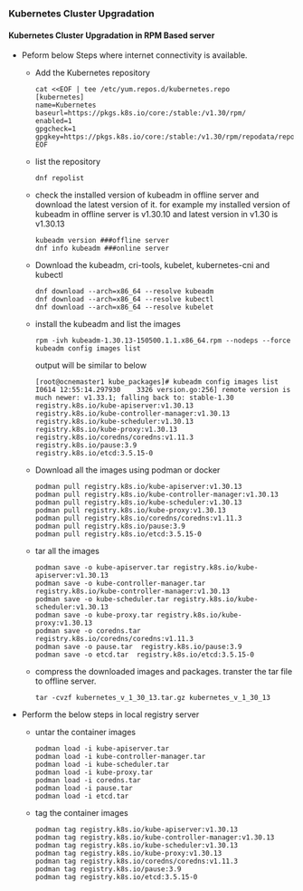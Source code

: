 ### Kubernetes Cluster Upgradation
#### Kubernetes Cluster Upgradation in RPM Based server

- Peform below Steps where internet connectivity is available.
  
  - Add the Kubernetes repository
    ```
    cat <<EOF | tee /etc/yum.repos.d/kubernetes.repo
    [kubernetes]
    name=Kubernetes
    baseurl=https://pkgs.k8s.io/core:/stable:/v1.30/rpm/
    enabled=1
    gpgcheck=1
    gpgkey=https://pkgs.k8s.io/core:/stable:/v1.30/rpm/repodata/repomd.xml.key
    EOF
    ```
  - list the repository
    
    ```
    dnf repolist
    ```
  - check the installed version of kubeadm in offline server and download the latest version of it. for example my installed version of kubeadm in offline server is v1.30.10 and latest version in v1.30 is v1.30.13
    
    ```
    kubeadm version ###offline server
    dnf info kubeadm ###online server
    ```
  - Download the kubeadm, cri-tools, kubelet, kubernetes-cni and kubectl
    
    ```
    dnf download --arch=x86_64 --resolve kubeadm
    dnf download --arch=x86_64 --resolve kubectl
    dnf download --arch=x86_64 --resolve kubelet
    ```
  - install the kubeadm and list the images
    
    ```
    rpm -ivh kubeadm-1.30.13-150500.1.1.x86_64.rpm --nodeps --force
    kubeadm config images list
    ```
    output will be similar to below
    
    ```
    [root@ocnemaster1 kube_packages]# kubeadm config images list
    I0614 12:55:14.297930    3326 version.go:256] remote version is much newer: v1.33.1; falling back to: stable-1.30
    registry.k8s.io/kube-apiserver:v1.30.13
    registry.k8s.io/kube-controller-manager:v1.30.13
    registry.k8s.io/kube-scheduler:v1.30.13
    registry.k8s.io/kube-proxy:v1.30.13
    registry.k8s.io/coredns/coredns:v1.11.3
    registry.k8s.io/pause:3.9
    registry.k8s.io/etcd:3.5.15-0
    ```
  - Download all the images using podman or docker
    
    ```
    podman pull registry.k8s.io/kube-apiserver:v1.30.13
    podman pull registry.k8s.io/kube-controller-manager:v1.30.13
    podman pull registry.k8s.io/kube-scheduler:v1.30.13
    podman pull registry.k8s.io/kube-proxy:v1.30.13
    podman pull registry.k8s.io/coredns/coredns:v1.11.3
    podman pull registry.k8s.io/pause:3.9
    podman pull registry.k8s.io/etcd:3.5.15-0
    ```
  - tar all the images
    
    ```
    podman save -o kube-apiserver.tar registry.k8s.io/kube-apiserver:v1.30.13
    podman save -o kube-controller-manager.tar registry.k8s.io/kube-controller-manager:v1.30.13
    podman save -o kube-scheduler.tar registry.k8s.io/kube-scheduler:v1.30.13
    podman save -o kube-proxy.tar registry.k8s.io/kube-proxy:v1.30.13
    podman save -o coredns.tar registry.k8s.io/coredns/coredns:v1.11.3
    podman save -o pause.tar  registry.k8s.io/pause:3.9
    podman save -o etcd.tar  registry.k8s.io/etcd:3.5.15-0
    ```
  - compress the downloaded images and packages. transter the tar file to offline server.
    
    ```
    tar -cvzf kubernetes_v_1_30_13.tar.gz kubernetes_v_1_30_13
    ```
- Perform the below steps in local registry server
  
  - untar the container images 
    ```
    podman load -i kube-apiserver.tar
    podman load -i kube-controller-manager.tar
    podman load -i kube-scheduler.tar
    podman load -i kube-proxy.tar
    podman load -i coredns.tar
    podman load -i pause.tar
    podman load -i etcd.tar
    ```
  - tag the container images
    ```
    podman tag registry.k8s.io/kube-apiserver:v1.30.13
    podman tag registry.k8s.io/kube-controller-manager:v1.30.13
    podman tag registry.k8s.io/kube-scheduler:v1.30.13
    podman tag registry.k8s.io/kube-proxy:v1.30.13
    podman tag registry.k8s.io/coredns/coredns:v1.11.3
    podman tag registry.k8s.io/pause:3.9
    podman tag registry.k8s.io/etcd:3.5.15-0
    ```
    
    

  
